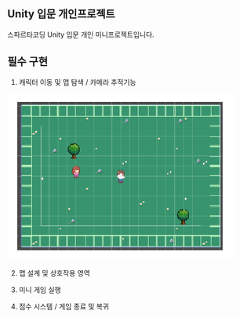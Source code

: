 ## Unity 입문 개인프로젝트

스파르타코딩 Unity 입문 개인 미니프로젝트입니다.  

## 필수 구현

1. 캐릭터 이동 및 맵 탐색  / 카메라 추적기능  

![image](/README/tilemap.png)  

2. 맵 설계 및 상호작용 영역

3. 미니 게임 실행  

4. 점수 시스템 / 게임 종료 및 복귀  

